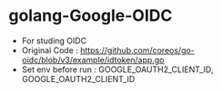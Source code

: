 # golang-Google-OIDC

* For studing OIDC
* Original Code : https://github.com/coreos/go-oidc/blob/v3/example/idtoken/app.go
* Set env before run : GOOGLE_OAUTH2_CLIENT_ID, GOOGLE_OAUTH2_CLIENT_ID